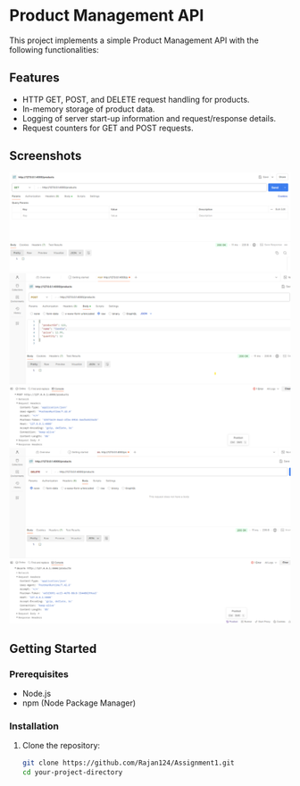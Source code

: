 # Product Management API

This project implements a simple Product Management API with the following functionalities:

## Features

- HTTP GET, POST, and DELETE request handling for products.
- In-memory storage of product data.
- Logging of server start-up information and request/response details.
- Request counters for GET and POST requests.

## Screenshots
![Get](screenshots/Screenshot_2024-10-06_203812.png)
![POST Request](screenshots/Screenshot_2024-10-06_203940.png)
![Delete Request](screenshots/Screenshot_2024-10-06_204035.png)



## Getting Started

### Prerequisites

- Node.js
- npm (Node Package Manager)

### Installation

1. Clone the repository:
   ```bash
   git clone https://github.com/Rajan124/Assignment1.git
   cd your-project-directory
